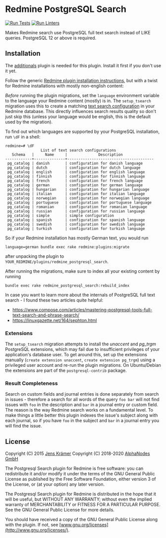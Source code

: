 Redmine PostgreSQL Search
=========================

[![Run Tests](https://github.com/AlphaNodes/redmine_postgresql_search/workflows/Tests/badge.svg)](https://github.com/AlphaNodes/redmine_postgresql_search/actions/workflows/tests.yml) [![Run Linters](https://github.com/AlphaNodes/redmine_postgresql_search/workflows/Run%20Linters/badge.svg)](https://github.com/AlphaNodes/redmine_postgresql_search/actions/workflows/linters.yml)

Makes Redmine search use PostgreSQL full text search instead of LIKE queries.
PostgreSQL 12 or above is required.

Installation
------------

The [additionals](https://github.com/AlphaNodes/additionals) plugin is needed for this plugin.
Install it first if you don't use it yet.

Follow the generic [Redmine plugin installation
instructions](https://redmine.org/projects/redmine/wiki/Plugins), but with a
twist for Redmine installations with mostly non-english content:

_Before_ running the plugin migrations, set the `language` environment variable
to the language your Redmine content (mostly) is in. The `setup_tsearch`
migration uses this to create a matching [text search
configuration](https://www.postgresql.org/docs/current/static/textsearch-intro.html#TEXTSEARCH-INTRO-CONFIGURATIONS)
in your Redmine database.  This directly influences search results quality so
don't just skip this (unless your language would be english, this is the
default used by the migration).

To find out which languages are supported by your PostgreSQL installation, run
`\dF` in a shell:

    redmine=# \dF
                    List of text search configurations
       Schema   |     Name     |              Description
    ------------+--------------+---------------------------------------
     pg_catalog | danish       | configuration for danish language
     pg_catalog | dutch        | configuration for dutch language
     pg_catalog | english      | configuration for english language
     pg_catalog | finnish      | configuration for finnish language
     pg_catalog | french       | configuration for french language
     pg_catalog | german       | configuration for german language
     pg_catalog | hungarian    | configuration for hungarian language
     pg_catalog | italian      | configuration for italian language
     pg_catalog | norwegian    | configuration for norwegian language
     pg_catalog | portuguese   | configuration for portuguese language
     pg_catalog | romanian     | configuration for romanian language
     pg_catalog | russian      | configuration for russian language
     pg_catalog | simple       | simple configuration
     pg_catalog | spanish      | configuration for spanish language
     pg_catalog | swedish      | configuration for swedish language
     pg_catalog | turkish      | configuration for turkish language

So if your Redmine installation has mostly German text, you would run

    language=german bundle exec rake redmine:plugins:migrate

after unpacking the plugin to `YOUR_REDMINE/plugins/redmine_postgresql_search`.

After running the migrations, make sure to index all your existing content by running

    bundle exec rake redmine_postgresql_search:rebuild_index


In case you want to learn more about the internals of PostgreSQL full text
search - I found these two articles quite helpful:

- https://www.compose.com/articles/mastering-postgresql-tools-full-text-search-and-phrase-search/
- https://linuxgazette.net/164/sephton.html

### Extensions

The `setup_tsearch` migration attempts to install the _unaccent_ and _pg\_trgm_
PostgreSQL extensions, which may fail due to insufficient privileges of your
application's database user. To get around this, set up the extensions manually
(`create extension unaccent`, `create extension pg_trgm`) using a privileged user
account and re-run the plugin migrations.
On Ubuntu/Debian the extensions are part of the `postgresql-contrib` package.


### Result Completeness

Search on custom fields and journal entries is done separately from search in
issues - therefore a search for all words of the query `foo bar` will not find
issues with `foo` in the description and `bar` in a journal entry or custom
field.  The reason is the way Redmine search works on a fundamental level.  To
make things a little better this plugin indexes the issue's subject along with
each journal, so if you have `foo` in the subject and `bar` in a journal entry
you will find the issue.

License
-------

Copyright (C) 2015 [Jens Krämer](https://jkraemer.net)
Copyright (C) 2018-2020 [AlphaNodes GmbH](https://alphanodes.com)

The Postgresql Search plugin for Redmine is free software: you can redistribute
it and/or modify it under the terms of the GNU General Public License as
published by the Free Software Foundation, either version 3 of the License, or
(at your option) any later version.

The Postgresql Search plugin for Redmine is distributed in the hope that it
will be useful, but WITHOUT ANY WARRANTY; without even the implied warranty of
MERCHANTABILITY or FITNESS FOR A PARTICULAR PURPOSE.  See the GNU General
Public License for more details.

You should have received a copy of the GNU General Public License along with
the plugin. If not, see [www.gnu.org/licenses](http://www.gnu.org/licenses/).
